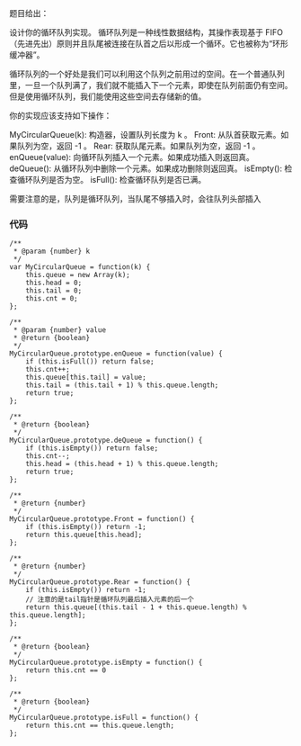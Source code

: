题目给出：

设计你的循环队列实现。 循环队列是一种线性数据结构，其操作表现基于 FIFO（先进先出）原则并且队尾被连接在队首之后以形成一个循环。它也被称为“环形缓冲器”。

循环队列的一个好处是我们可以利用这个队列之前用过的空间。在一个普通队列里，一旦一个队列满了，我们就不能插入下一个元素，即使在队列前面仍有空间。但是使用循环队列，我们能使用这些空间去存储新的值。

你的实现应该支持如下操作：

MyCircularQueue(k): 构造器，设置队列长度为 k 。
Front: 从队首获取元素。如果队列为空，返回 -1 。
Rear: 获取队尾元素。如果队列为空，返回 -1 。
enQueue(value): 向循环队列插入一个元素。如果成功插入则返回真。
deQueue(): 从循环队列中删除一个元素。如果成功删除则返回真。
isEmpty(): 检查循环队列是否为空。
isFull(): 检查循环队列是否已满。

需要注意的是，队列是循环队列，当队尾不够插入时，会往队列头部插入

### 代码
```
/**
 * @param {number} k
 */
var MyCircularQueue = function(k) {
    this.queue = new Array(k);
    this.head = 0;
    this.tail = 0;
    this.cnt = 0;
};

/** 
 * @param {number} value
 * @return {boolean}
 */
MyCircularQueue.prototype.enQueue = function(value) {
    if (this.isFull()) return false;
    this.cnt++;
    this.queue[this.tail] = value;
    this.tail = (this.tail + 1) % this.queue.length;
    return true;
};

/**
 * @return {boolean}
 */
MyCircularQueue.prototype.deQueue = function() {
    if (this.isEmpty()) return false;
    this.cnt--;
    this.head = (this.head + 1) % this.queue.length;
    return true;
};

/**
 * @return {number}
 */
MyCircularQueue.prototype.Front = function() {
    if (this.isEmpty()) return -1;
    return this.queue[this.head];
};

/**
 * @return {number}
 */
MyCircularQueue.prototype.Rear = function() {
    if (this.isEmpty()) return -1;
    // 注意的是tail指针是循环队列最后插入元素的后一个
    return this.queue[(this.tail - 1 + this.queue.length) % this.queue.length];
};

/**
 * @return {boolean}
 */
MyCircularQueue.prototype.isEmpty = function() {
    return this.cnt == 0
};

/**
 * @return {boolean}
 */
MyCircularQueue.prototype.isFull = function() {
    return this.cnt == this.queue.length;
};
```

